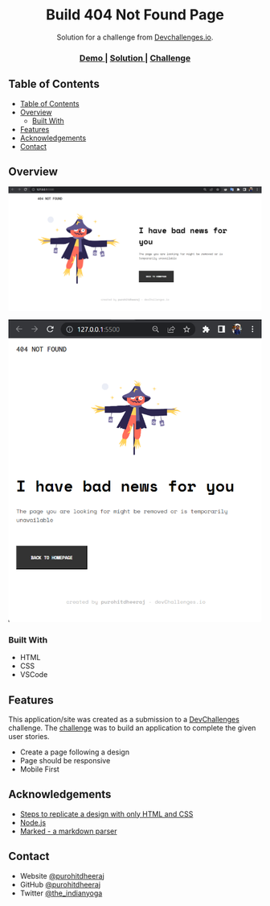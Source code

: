 <!-- Please update value in the {}  -->

<h1 align="center">Build 404 Not Found Page</h1>

<div align="center">
   Solution for a challenge from  <a href="http://devchallenges.io" target="_blank">Devchallenges.io</a>.
</div>

<div align="center">
  <h3>
    <a href="https://classic-404-page.netlify.app/">
      Demo
    </a>
    <span> | </span>
    <a href="https://devchallenges.io/solutions/2sPEz1DVkj702YayiwGd">
      Solution
    </a>
    <span> | </span>
    <a href="https://devchallenges.io/challenges/wBunSb7FPrIepJZAg0sY">
      Challenge
    </a>
  </h3>
</div>

<!-- TABLE OF CONTENTS -->

## Table of Contents

- [Table of Contents](#table-of-contents)
- [Overview](#overview)
  - [Built With](#built-with)
- [Features](#features)
- [Acknowledgements](#acknowledgements)
- [Contact](#contact)

<!-- OVERVIEW -->

## Overview

![desktop](/solutions/desksol.png)

![mobile](/solutions/mobilesol.png)
### Built With

<!-- This section should list any major frameworks that you built your project using. Here are a few examples.-->

- HTML
- CSS
- VSCode

## Features

<!-- List the features of your application or follow the template. Don't share the figma file here :) -->

This application/site was created as a submission to a [DevChallenges](https://devchallenges.io/challenges) challenge. The [challenge](https://devchallenges.io/challenges/wBunSb7FPrIepJZAg0sY) was to build an application to complete the given user stories.

- Create a page following a design
- Page should be responsive
- Mobile First

## Acknowledgements

<!-- This section should list any articles or add-ons/plugins that helps you to complete the project. This is optional but it will help you in the future. For exmpale -->

- [Steps to replicate a design with only HTML and CSS](https://devchallenges-blogs.web.app/how-to-replicate-design/)
- [Node.js](https://nodejs.org/)
- [Marked - a markdown parser](https://github.com/chjj/marked)

## Contact

- Website [@purohitdheeraj](https://peerlist.io/purohitdheeraj)
- GitHub [@purohitdheeraj](https://github.com/purohitdheeraj)
- Twitter [@the_indianyoga](https://twitter.com/the_indianyoga)

